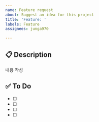 ```yaml
---
name: Feature request
about: Suggest an idea for this project
title: 'Feature: '
labels: Feature
assignees: junga970

---
```


## 📋 Description
내용 작성

## ✅ To Do
- [ ]
- [ ]
- [ ]
- [ ]
